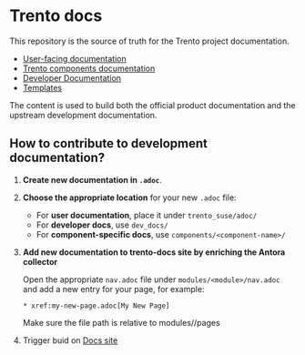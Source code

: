 # Trento docs

This repository is the source of truth for the Trento project documentation. 

- [User-facing documentation](./trento_suse/)
- [Trento components documentation](./components/)
- [Developer Documentation](./dev_docs/)
- [Templates](./templates)

The content is used to build both the official product documentation and the upstream development documentation.


## How to contribute to development documentation? 

1. **Create new documentation in `.adoc`**.

2. **Choose the appropriate location** for your new `.adoc` file:
   - For **user documentation**, place it under `trento_suse/adoc/`
   - For **developer docs**, use `dev_docs/`
   - For **component-specific docs**, use `components/<component-name>/`
   
3. **Add new documentation to trento-docs site by enriching the Antora collector**
   
   Open the appropriate `nav.adoc` file under `modules/<module>/nav.adoc` and add a new entry for your page, for example:
   ```adoc
   * xref:my-new-page.adoc[My New Page]
   ```
   Make sure the file path is relative to modules/<module>/pages

4. Trigger buid on [Docs site](https://github.com/trento-project/docs-site)


